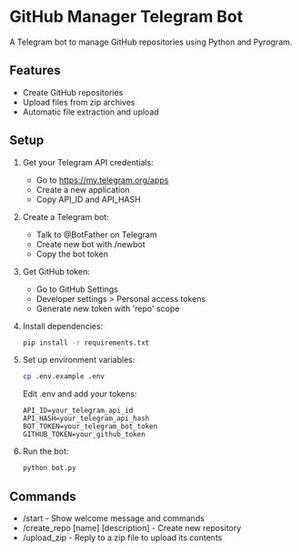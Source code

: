 # GitHub Manager Telegram Bot

A Telegram bot to manage GitHub repositories using Python and Pyrogram.

## Features
- Create GitHub repositories
- Upload files from zip archives
- Automatic file extraction and upload

## Setup

1. Get your Telegram API credentials:
   - Go to https://my.telegram.org/apps
   - Create a new application
   - Copy API_ID and API_HASH

2. Create a Telegram bot:
   - Talk to @BotFather on Telegram
   - Create new bot with /newbot
   - Copy the bot token

3. Get GitHub token:
   - Go to GitHub Settings
   - Developer settings > Personal access tokens
   - Generate new token with 'repo' scope

4. Install dependencies:
   ```bash
   pip install -r requirements.txt
   ```

5. Set up environment variables:
   ```bash
   cp .env.example .env
   ```
   Edit .env and add your tokens:
   ```
   API_ID=your_telegram_api_id
   API_HASH=your_telegram_api_hash
   BOT_TOKEN=your_telegram_bot_token
   GITHUB_TOKEN=your_github_token
   ```

6. Run the bot:
   ```bash
   python bot.py
   ```

## Commands
- /start - Show welcome message and commands
- /create_repo [name] [description] - Create new repository
- /upload_zip - Reply to a zip file to upload its contents